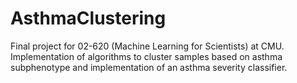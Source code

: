 # AsthmaClustering
Final project for 02-620 (Machine Learning for Scientists) at CMU. Implementation of algorithms to cluster samples based on asthma subphenotype and implementation of an asthma severity classifier.
